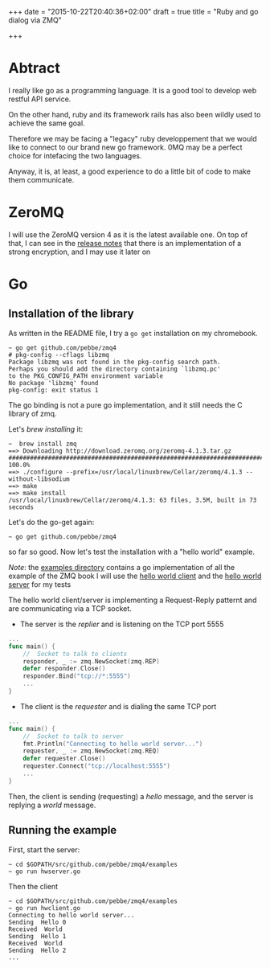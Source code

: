 +++
date = "2015-10-22T20:40:36+02:00"
draft = true
title = "Ruby and go dialog via ZMQ"

+++

# Abtract

I really like go as a programming language. It is a good tool to develop web restful API service.

On the other hand, ruby and its framework rails has also been wildly used to achieve the same goal.

Therefore we may be facing a "legacy" ruby developpement that we would like to connect to our brand new go framework.
0MQ may be a perfect choice for intefacing the two languages.

Anyway, it is, at least, a good experience to do a little bit of code to make them communicate.

# ZeroMQ

I will use the ZeroMQ version 4 as it is the latest available one.
On top of that, I can see in the [release notes](http://zeromq.org/docs:changes-4-0-0) that there is an implementation of a strong encryption, and I may use it later on 
# Go

## Installation of the library

As written in the README file, I try a `go get` installation on my chromebook.
```
~ go get github.com/pebbe/zmq4
# pkg-config --cflags libzmq
Package libzmq was not found in the pkg-config search path.
Perhaps you should add the directory containing `libzmq.pc'
to the PKG_CONFIG_PATH environment variable
No package 'libzmq' found
pkg-config: exit status 1
```

The go binding is not a pure go implementation, and it still needs the C library of zmq.

Let's _brew installing_ it:

```
~  brew install zmq
==> Downloading http://download.zeromq.org/zeromq-4.1.3.tar.gz
######################################################################## 100.0%
==> ./configure --prefix=/usr/local/linuxbrew/Cellar/zeromq/4.1.3 --without-libsodium
==> make
==> make install
/usr/local/linuxbrew/Cellar/zeromq/4.1.3: 63 files, 3.5M, built in 73 seconds
```

Let's do the go-get again:

```
~ go get github.com/pebbe/zmq4
```

so far so good. Now let's test the installation with a "hello world" example.

_Note_: the [examples directory](https://github.com/pebbe/zmq4/blob/master/examples) contains a go implementation of all the example of the ZMQ book
I will use the [hello world client](https://github.com/pebbe/zmq4/blob/master/examples/hwclient.go) and the [hello world server](https://github.com/pebbe/zmq4/blob/master/examples/hwserver.go) for my tests

The hello world client/server is implementing a Request-Reply patternt and are communicating via a TCP socket.
* The server is the *replier* and is listening on the TCP port 5555
```go
...
func main() {
    //  Socket to talk to clients
    responder, _ := zmq.NewSocket(zmq.REP)
    defer responder.Close()
    responder.Bind("tcp://*:5555")
    ...
}
```
* The client is the *requester* and is dialing the same TCP port
```go
...
func main() {
    //  Socket to talk to server
    fmt.Println("Connecting to hello world server...")
    requester, _ := zmq.NewSocket(zmq.REQ)
    defer requester.Close()
    requester.Connect("tcp://localhost:5555")
    ...
}
```

Then, the client is sending (requesting) a _hello_ message, and the server is replying a _world_ message.

## Running the example
First, start the server:

```
~ cd $GOPATH/src/github.com/pebbe/zmq4/examples
~ go run hwserver.go
```

Then the client

```
~ cd $GOPATH/src/github.com/pebbe/zmq4/examples
~ go run hwclient.go
Connecting to hello world server...
Sending  Hello 0
Received  World
Sending  Hello 1
Received  World
Sending  Hello 2
...
```
